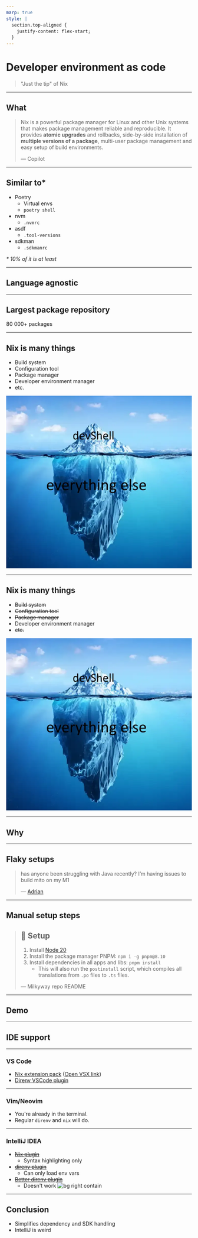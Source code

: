 ```yaml
---
marp: true
style: |
  section.top-aligned {
    justify-content: flex-start;
  }
---
```


# Developer environment as code

> "Just the tip" of Nix

---

## What

> Nix is a powerful package manager for Linux and other Unix systems that makes
> package management reliable and reproducible. It provides **atomic upgrades** and
> rollbacks, side-by-side installation of **multiple versions of a package**,
> multi-user package management and easy setup of build environments.
>
> &mdash; Copilot

---

## Similar to\*

- Poetry
  - Virtual envs
  - `poetry shell`
- nvm
  - `.nvmrc`
- asdf
  - `.tool-versions`
- sdkman
  - `.sdkmanrc`

<!-- markdownlint-disable MD036 -->

_\* 10% of it is at least_

<!-- markdownlint-enable MD036 -->

---

## Language agnostic

---

## Largest package repository

80 000+ packages

---

## Nix is many things

- Build system
- Configuration tool
- Package manager
- Developer environment manager
- etc.

![bg right cover](https://github.com/Gipphe/presentations/blob/main/Nix/img/iceberg.webp?raw=true)

---

## Nix is many things

- ~~Build system~~
- ~~Configuration tool~~
- ~~Package manager~~
- Developer environment manager
- ~~etc.~~

![bg right cover](https://github.com/Gipphe/presentations/blob/main/Nix/img/iceberg.webp?raw=true)

---

## Why

---

<!-- _class: top-aligned -->

## Flaky setups

> has anyone been struggling with Java recently? I’m having issues to build
> mito on my M1
>
> &mdash; [Adrian](https://strise.slack.com/archives/C05V95CPJNS/p1709107078009879)

---

<!-- _class: top-aligned -->

## Manual setup steps

> ## 🚀 Setup
>
> 1. Install [Node 20](https://nodejs.org/en/)
> 2. Install the package manager PNPM: `npm i -g pnpm@8.10`
> 3. Install dependencies in all apps and libs: `pnpm install`
>    - This will also run the `postinstall` script, which compiles all
>      translations from `.po` files to `.ts` files.
>
> &mdash; Milkyway repo README

---

## Demo

---

## IDE support

---

### VS Code

- [Nix extension pack]
  ([Open VSX link])
- [Direnv VSCode plugin]

---

### Vim/Neovim

- You're already in the terminal.
- Regular `direnv` and `nix` will do.

---

### IntelliJ IDEA

- ~~[Nix plugin]~~
  - Syntax highlighting only
- ~~[direnv plugin]~~
  - Can only load env vars
- ~~[Better direnv plugin]~~
  - Doesn't work
    ![bg right contain](https://i.kym-cdn.com/photos/images/newsfeed/001/485/098/245.gif)

---

## Conclusion

- Simplifies dependency and SDK handling
- IntelliJ is weird

[Nix plugin]: https://plugins.jetbrains.com/plugin/8607-nixidea
[direnv plugin]: https://plugins.jetbrains.com/plugin/15285-direnv-integration
[Nix extension pack]: https://marketplace.visualstudio.com/items?itemName=pinage404.nix-extension-pack
[Open VSX link]: https://open-vsx.org/extension/pinage404/nix-extension-pack
[Direnv VSCode plugin]: https://marketplace.visualstudio.com/items?itemName=mkhl.direnv
[Better direnv plugin]: https://plugins.jetbrains.com/plugin/19275-better-direnv
